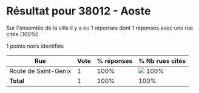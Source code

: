 # Résultat pour 38012 - Aoste

Sur l'ensemble de la ville il y a eu 1 réponses dont 1 réponses avec une rue citée (100%)

1 points noirs identifiés

| Rue | Vote | % réponses | % Nb rues cités|
|-----|------|------------|----------------|
| Route de Saint-Genix | 1 | 100% | <img src="../../img/bar_100.gif" />&nbsp;100%|
| **Total** | 1 | 100% | 100%|
